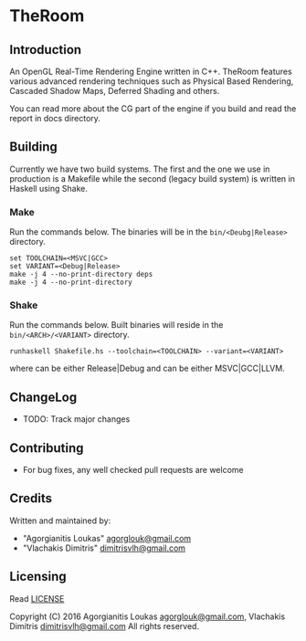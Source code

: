 TheRoom
=======

Introduction
------------
An OpenGL Real-Time Rendering Engine written in C++. TheRoom features various advanced rendering techniques
such as Physical Based Rendering, Cascaded Shadow Maps, Deferred Shading and others.

You can read more about the CG part of the engine if you build and read the report in docs directory.

Building
--------
Currently we have two build systems. The first and the one we use in production is a Makefile while the second
(legacy build system) is written in Haskell using Shake.

### Make
Run the commands below. The binaries will be in the `bin/<Deubg|Release>` directory.

```
set TOOLCHAIN=<MSVC|GCC>
set VARIANT=<Debug|Release>
make -j 4 --no-print-directory deps
make -j 4 --no-print-directory
```

### Shake
Run the commands below. Built binaries will reside in the `bin/<ARCH>/<VARIANT>` directory.

```
runhaskell Shakefile.hs --toolchain=<TOOLCHAIN> --variant=<VARIANT>
```
where <VARIANT> can be either Release|Debug and <TOOLCHAIN> can be either MSVC|GCC|LLVM.

ChangeLog
---------
 * TODO: Track major changes

Contributing
------------
 * For bug fixes, any well checked pull requests are welcome

Credits
-------
Written and maintained by: 
* "Agorgianitis Loukas" <agorglouk@gmail.com>
* "Vlachakis Dimitris" <dimitrisvlh@gmail.com>

Licensing
---------
Read [LICENSE](LICENSE.md)  

Copyright (C) 2016 Agorgianitis Loukas <agorglouk@gmail.com>, Vlachakis Dimitris <dimitrisvlh@gmail.com>
All rights reserved.

